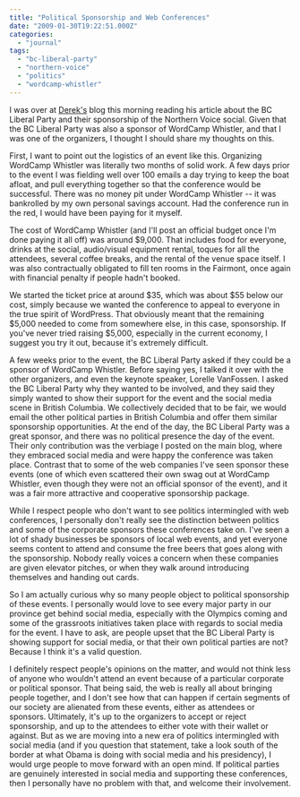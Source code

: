 ```yaml
---
title: "Political Sponsorship and Web Conferences"
date: "2009-01-30T19:22:51.000Z"
categories: 
  - "journal"
tags: 
  - "bc-liberal-party"
  - "northern-voice"
  - "politics"
  - "wordcamp-whistler"
---
```


I was over at [Derek's](http://www.penmachine.com) blog this morning reading his article about the BC Liberal Party and their sponsorship of the Northern Voice social. Given that the BC Liberal Party was also a sponsor of WordCamp Whistler, and that I was one of the organizers, I thought I should share my thoughts on this.

First, I want to point out the logistics of an event like this. Organizing WordCamp Whistler was literally two months of solid work. A few days prior to the event I was fielding well over 100 emails a day trying to keep the boat afloat, and pull everything together so that the conference would be successful. There was no money pit under WordCamp Whistler -- it was bankrolled by my own personal savings account. Had the conference run in the red, I would have been paying for it myself.

The cost of WordCamp Whistler (and I'll post an official budget once I'm done paying it all off) was around $9,000. That includes food for everyone, drinks at the social, audio/visual equipment rental, toques for all the attendees, several coffee breaks, and the rental of the venue space itself. I was also contractually obligated to fill ten rooms in the Fairmont, once again with financial penalty if people hadn't booked.

We started the ticket price at around $35, which was about $55 below our cost, simply because we wanted the conference to appeal to everyone in the true spirit of WordPress. That obviously meant that the remaining $5,000 needed to come from somewhere else, in this case, sponsorship. If you've never tried raising $5,000, especially in the current economy, I suggest you try it out, because it's extremely difficult.

A few weeks prior to the event, the BC Liberal Party asked if they could be a sponsor of WordCamp Whistler. Before saying yes, I talked it over with the other organizers, and even the keynote speaker, Lorelle VanFossen. I asked the BC Liberal Party why they wanted to be involved, and they said they simply wanted to show their support for the event and the social media scene in British Columbia. We collectively decided that to be fair, we would email the other political parties in British Columbia and offer them similar sponsorship opportunities. At the end of the day, the BC Liberal Party was a great sponsor, and there was no political presence the day of the event. Their only contribution was the verbiage I posted on the main blog, where they embraced social media and were happy the conference was taken place. Contrast that to some of the web companies I've seen sponsor these events (one of which even scattered their own swag out at WordCamp Whistler, even though they were not an official sponsor of the event), and it was a fair more attractive and cooperative sponsorship package.

While I respect people who don't want to see politics intermingled with web conferences, I personally don't really see the distinction between politics and some of the corporate sponsors these conferences take on. I've seen a lot of shady businesses be sponsors of local web events, and yet everyone seems content to attend and consume the free beers that goes along with the sponsorship. Nobody really voices a concern when these companies are given elevator pitches, or when they walk around introducing themselves and handing out cards.

So I am actually curious why so many people object to political sponsorship of these events. I personally would love to see every major party in our province get behind social media, especially with the Olympics coming and some of the grassroots initiatives taken place with regards to social media for the event. I have to ask, are people upset that the BC Liberal Party is showing support for social media, or that their own political parties are not? Because I think it's a valid question.

I definitely respect people's opinions on the matter, and would not think less of anyone who wouldn't attend an event because of a particular corporate or political sponsor. That being said, the web is really all about bringing people together, and I don't see how that can happen if certain segments of our society are alienated from these events, either as attendees or sponsors. Ultimately, it's up to the organizers to accept or reject sponsorship, and up to the attendees to either vote with their wallet or against. But as we are moving into a new era of politics intermingled with social media (and if you question that statement, take a look south of the border at what Obama is doing with social media and his presidency), I would urge people to move forward with an open mind. If political parties are genuinely interested in social media and supporting these conferences, then I personally have no problem with that, and welcome their involvement.
